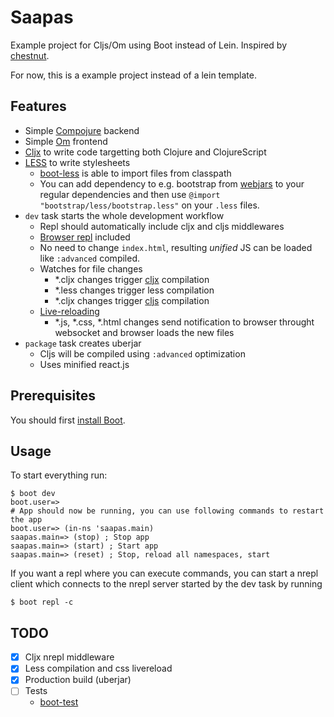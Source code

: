 # Saapas

Example project for Cljs/Om using Boot instead of Lein.
Inspired by [chestnut](https://github.com/plexus/chestnut).

For now, this is a example project instead of a lein template.

## Features

- Simple [Compojure](https://github.com/weavejester/compojure) backend
- Simple [Om](https://github.com/swannodette/om) frontend
- [Cljx](https://github.com/lynaghk/cljx) to write code targetting both Clojure and ClojureScript
- [LESS](http://lesscss.org/) to write stylesheets
  - [boot-less](https://github.com/Deraen/boot-less) is able to import files from classpath
  - You can add dependency to e.g. bootstrap from [webjars](https://webjars.org) to
    your regular dependencies and then use `@import "bootstrap/less/bootstrap.less"`
    on your `.less` files.
- `dev` task starts the whole development workflow
  - Repl should automatically include cljx and cljs middlewares
  - [Browser repl](https://github.com/adzerk/boot-cljs-repl) included
  - No need to change `index.html`, resulting *unified* JS can be loaded like `:advanced` compiled.
  - Watches for file changes
    - \*.cljx changes trigger [cljx](https://github.com/Deraen/boot-cljx) compilation
    - \*.less changes trigger less compilation
    - \*.cljx changes trigger [cljs](https://github.com/adzerk/boot-cljs) compilation
  - [Live-reloading](https://github.com/adzerk/boot-reload)
    - \*.js, \*.css, \*.html changes send notification to browser throught websocket and browser loads the new files
- `package` task creates uberjar
  - Cljs will be compiled using `:advanced` optimization
  - Uses minified react.js

## Prerequisites

You should first [install Boot](https://github.com/boot-clj/boot#install).

## Usage

To start everything run:
```
$ boot dev
boot.user=>
# App should now be running, you can use following commands to restart the app
boot.user=> (in-ns 'saapas.main)
saapas.main=> (stop) ; Stop app
saapas.main=> (start) ; Start app
saapas.main=> (reset) ; Stop, reload all namespaces, start
```

If you want a repl where you can execute commands, you can start a nrepl
client which connects to the nrepl server started by the dev task by running
```
$ boot repl -c
```

## TODO

- [x] Cljx nrepl middleware
- [x] Less compilation and css livereload
- [x] Production build (uberjar)
- [ ] Tests
  - [boot-test](https://github.com/adzerk/boot-test)
